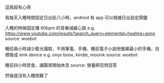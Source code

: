 這我超有心得

我每天入睡時間固定日出前八小時，android 有 app 可以根據日出設定鬧鐘

入睡的時候固定播 60bpm 的音樂減緩心跳 e.g. https://www.youtube.com/results?search_query=elemental+healing+song source: woebot

睡前兩小時減少藍光攝取，不用筆電、手機、睡前電子小說用螢幕最小的手機，目標換成 eink device e.g. onyx boox, kindle, mooink source: woebot

睡前四小時禁食，讓腸胃開始休息 source: 營養師百問百答

然後就沒有入睡困難了
